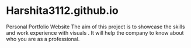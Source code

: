# Harshita3112.github.io
Personal Portfolio Website
The aim of this project is to showcase the skills and work experience with visuals . It will help the company to know about who you are as a professional.
